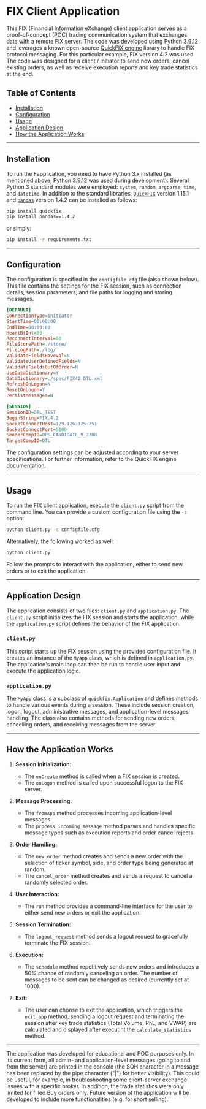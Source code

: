 # FIX Client Application

This FIX (Financial Information eXchange) client application serves as a proof-of-concept (POC) trading communication system that exchanges data with a remote FIX server. The code was developed using Python 3.9.12 and leverages a known open-source [QuickFIX engine](https://quickfixengine.org/) library to handle FIX protocol messaging. For this particular example, FIX version 4.2 was used. The code was designed for a client / initiator to send new orders, cancel existing orders, as well as receive execution reports and key trade statistics at the end. 

## Table of Contents

- [Installation](#installation)
- [Configuration](#configuration)
- [Usage](#usage)
- [Application Design](#application-design)
- [How the Application Works](#how-the-application-works)

---

## Installation

To run the Fapplication, you need to have Python 3.x installed (as mentioned above, Python 3.9.12 was used during development). Several Python 3 standard modules were employed: ```system```, ```random```, ```argparse```, ```time```, and ```datetime```. In addition to the standard libraries, [```QuickFIX```](https://pypi.org/project/quickfix/) version 1.15.1 and [```pandas```](https://pypi.org/project/pandas/1.4.2/) version 1.4.2 can be installed as follows:

```bash
pip install quickfix
pip install pandas==1.4.2
```
or simply:
```bash
pip install -r requirements.txt
```
---

## Configuration

The configuration is specified in the `configfile.cfg` file (also shown below). This file contains the settings for the FIX session, such as connection details, session parameters, and file paths for logging and storing messages.

```ini
[DEFAULT]
ConnectionType=initiator
StartTime=00:00:00
EndTime=00:00:00
HeartBtInt=30
ReconnectInterval=60
FileStorePath=./store/
FileLogPath=./log/
ValidateFieldsHaveVal=N
ValidateUserDefinedFields=N
ValidateFieldsOutOfOrder=N
UseDataDictionary=Y
DataDictionary=./spec/FIX42_DTL.xml
RefreshOnLogon=N
ResetOnLogon=Y
PersistMessages=N

[SESSION]
SessionID=DTL_TEST
BeginString=FIX.4.2
SocketConnectHost=129.126.125.251
SocketConnectPort=5100
SenderCompID=OPS_CANDIDATE_9_2308
TargetCompID=DTL
```

The configuration settings can be adjusted according to your server specifications. For further information, refer to the QuickFIX engine [documentation](https://quickfixengine.org/c/documentation/).

---

## Usage

To run the FIX client application, execute the `client.py` script from the command line. You can provide a custom configuration file using the `-c` option:

```bash
python client.py -c configfile.cfg
```
Alternatively, the following worked as well:

```bash
python client.py
```

Follow the prompts to interact with the application, either to send new orders or to exit the application.

---

## Application Design

The application consists of two files: `client.py` and `application.py`. The `client.py` script initializes the FIX session and starts the application, while the `application.py` script defines the behavior of the FIX application.

### `client.py`

This script starts up the FIX session using the provided configuration file. It creates an instance of the `MyApp` class, which is defined in `application.py`. The application's main loop can then be run to handle user input and execute the application logic.

### `application.py`

The `MyApp` class is a subclass of `quickfix.Application` and defines methods to handle various events during a session. These include session creation, logon, logout, administrative messages, and application-level messages handling. The class also contains methods for sending new orders, cancelling orders, and receiving messages from the server.

---

## How the Application Works

1. **Session Initialization:**
   - The `onCreate` method is called when a FIX session is created.
   - The `onLogon` method is called upon successful logon to the FIX server.

2. **Message Processing:**
   - The `fromApp` method processes incoming application-level messages.
   - The `process_incoming_message` method parses and handles specific message types such as execution reports and order cancel rejects.

3. **Order Handling:**
   - The `new_order` method creates and sends a new order with the selection of ticker symbol, side, and order type being generated at random.
   - The `cancel_order` method creates and sends a request to cancel a randomly selected order.

4. **User Interaction:**
   - The `run` method provides a command-line interface for the user to either send new orders or exit the application.

5. **Session Termination:**
   - The `logout_request` method sends a logout request to gracefully terminate the FIX session.

6. **Execution:**
   - The `schedule` method repetitively sends new orders and introduces a 50% chance of randomly canceling an order. The number of messages to be sent can be changed as desired (currently set at 1000).

7. **Exit:**
   - The user can choose to exit the application, which triggers the `exit_app` method, sending a logout request and terminating the session after key trade statistics (Total Volume, PnL, and VWAP) are calculated and displayed after executint the ```calculate_statistics``` method.

---

The application was developed for educational and POC purposes only. In its current form, all admin- and application-level messages (going to and from the server) are printed in the console (the SOH character in a message has been replaced by the pipe character ("|") for better visibility). This could be useful, for example, in troubleshooting some client-server exchange issues with a specific broker. In addition, the trade statistics were only limited for filled Buy orders only. Future version of the application will be developed to include more functionalities (e.g. for short selling).
